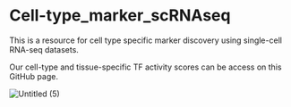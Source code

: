 # Cell-type_marker_scRNAseq

This is a resource for cell type specific marker discovery using single-cell RNA-seq datasets. 

Our cell-type and tissue-specific TF activity scores can be access on this GitHub page. 

![Untitled (5)](https://github.com/user-attachments/assets/ce269cd8-2195-4c06-a0f5-a4acdb6afafe)

